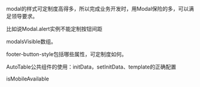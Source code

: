 modal的样式可定制度高得多，所以完成业务开发时，用Modal保险的多，可以满足领导要求。

比如说Modal.alert实例不能定制按钮间距

modalsVisible数组。

footer-button-style包括哪些属性，可定制度如何。

AutoTable公共组件的使用：initData，setInitData、template的正确配置

isMobileAvailable
